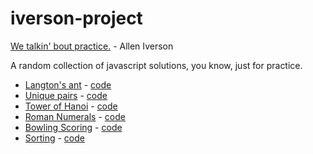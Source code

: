 iverson-project
===============

[We talkin' bout practice.](http://www.youtube.com/watch?v=d29VsG35DQM) - Allen Iverson

A random collection of javascript solutions, you know, just for practice.

- [Langton's ant](http://en.wikipedia.org/wiki/Langton's_ant)  - [code](examples/ant.html)
- [Unique pairs](http://programmingpraxis.com/2013/05/03/pairing-students/) - [code](examples/pairs.html)
- [Tower of Hanoi](http://en.wikipedia.org/wiki/Tower_of_Hanoi) - [code](examples/tower_of_hanoi.html)
- [Roman Numerals](http://codingdojo.org/cgi-bin/wiki.pl?KataRomanNumerals) - [code](examples/roman.html)
- [Bowling Scoring](https://en.wikipedia.org/wiki/Ten-pin_bowling#Scoring) - [code](examples/bowling.html)
- [Sorting](http://en.wikipedia.org/wiki/Sorting_algorithm) - [code](examples/sorting.html)
